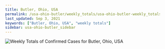 ```yaml
---
title: Butler, Ohio, USA
permalink: /usa-ohio-butler/weekly_totals/usa-ohio-butler-weekly_totals.html
last_updated: Sep 3, 2021
keywords: ["Butler, Ohio, USA", "weekly totals"]
sidebar: usa-ohio-butler_sidebar
---
```


![Weekly Totals of Confirmed Cases for Butler, Ohio, USA](/covid_tracker/images/graphs/usa-ohio-butler-weekly_totals_graph.png)
